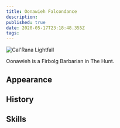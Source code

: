 ```yaml
---
title: Oonawieh Falcondance
description: 
published: true
date: 2020-05-17T23:18:48.355Z
tags: 
---
```


<img src="https://s3.amazonaws.com/files.d20.io/images/96453630/VeDBUU3UH83O3B_J0prvcQ/max.png?1573258351" style="max-width: 300px" alt="Cal'Rana Lightfall" />

Oonawieh is a Firbolg Barbarian in The Hunt.

## Appearance

## History

## Skills